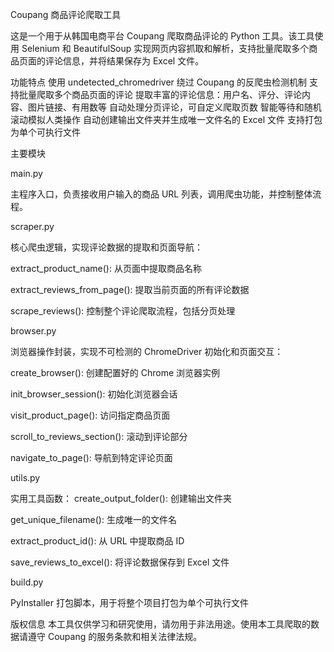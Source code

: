 Coupang 商品评论爬取工具

这是一个用于从韩国电商平台 Coupang 爬取商品评论的 Python 工具。该工具使用 Selenium 和 BeautifulSoup 实现网页内容抓取和解析，支持批量爬取多个商品页面的评论信息，并将结果保存为 Excel 文件。

功能特点
使用 undetected_chromedriver 绕过 Coupang 的反爬虫检测机制
支持批量爬取多个商品页面的评论
提取丰富的评论信息：用户名、评分、评论内容、图片链接、有用数等
自动处理分页评论，可自定义爬取页数
智能等待和随机滚动模拟人类操作
自动创建输出文件夹并生成唯一文件名的 Excel 文件
支持打包为单个可执行文件

主要模块

main.py

主程序入口，负责接收用户输入的商品 URL 列表，调用爬虫功能，并控制整体流程。

scraper.py

核心爬虫逻辑，实现评论数据的提取和页面导航：

extract_product_name(): 从页面中提取商品名称

extract_reviews_from_page(): 提取当前页面的所有评论数据

scrape_reviews(): 控制整个评论爬取流程，包括分页处理

browser.py

浏览器操作封装，实现不可检测的 ChromeDriver 初始化和页面交互：

create_browser(): 创建配置好的 Chrome 浏览器实例

init_browser_session(): 初始化浏览器会话

visit_product_page(): 访问指定商品页面

scroll_to_reviews_section(): 滚动到评论部分

navigate_to_page(): 导航到特定评论页面

utils.py

实用工具函数：
create_output_folder(): 创建输出文件夹

get_unique_filename(): 生成唯一的文件名

extract_product_id(): 从 URL 中提取商品 ID

save_reviews_to_excel(): 将评论数据保存到 Excel 文件

build.py

PyInstaller 打包脚本，用于将整个项目打包为单个可执行文件


版权信息
本工具仅供学习和研究使用，请勿用于非法用途。使用本工具爬取的数据请遵守 Coupang 的服务条款和相关法律法规。
